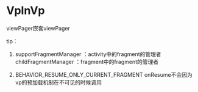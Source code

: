 # VpInVp

viewPager嵌套viewPager

tip：
1. supportFragmentManager ：activity中的fragment的管理者
   childFragmentManager ：fragment中的fragment的管理者
   
2. BEHAVIOR_RESUME_ONLY_CURRENT_FRAGMENT 
   onResume不会因为vp的预加载机制在不可见的时候调用

